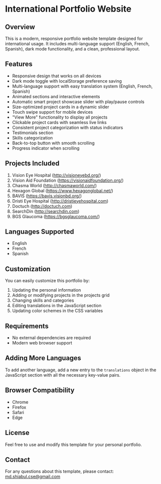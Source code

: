 # International Portfolio Website

## Overview
This is a modern, responsive portfolio website template designed for international usage. It includes multi-language support (English, French, Spanish), dark mode functionality, and a clean, professional layout.

## Features
- Responsive design that works on all devices
- Dark mode toggle with localStorage preference saving
- Multi-language support with easy translation system (English, French, Spanish)
- Animated sections and interactive elements
- Automatic smart project showcase slider with play/pause controls
- Size-optimized project cards in a dynamic slider
- Touch swipe support for mobile devices
- "View More" functionality to display all projects
- Clickable project cards with seamless live links
- Consistent project categorization with status indicators
- Testimonials section
- Skills categorization
- Back-to-top button with smooth scrolling
- Progress indicator when scrolling

## Projects Included
1. Vision Eye Hospital (http://visioneyebd.org/)
2. Vision Aid Foundation (https://visionaidfoundation.org/)
3. Chasma World (http://chasmaworld.com/)
4. Hexagon Global (https://www.hexagonglobal.net/)
5. BAVIS (https://bavis.visionbd.org/)
6. Dristi Eye Hospital (http://dristieyehospital.com)
7. Doctuch (http://doctuch.com)
8. SearchDin (http://searchdin.com)
9. BGS Glaucoma (https://bgsglaucoma.com/)

## Languages Supported
- English
- French
- Spanish

## Customization
You can easily customize this portfolio by:
1. Updating the personal information
2. Adding or modifying projects in the projects grid
3. Changing skills and categories
4. Editing translations in the JavaScript section
5. Updating color schemes in the CSS variables

## Requirements
- No external dependencies are required
- Modern web browser support

## Adding More Languages
To add another language, add a new entry to the `translations` object in the JavaScript section with all the necessary key-value pairs.

## Browser Compatibility
- Chrome
- Firefox
- Safari
- Edge

## License
Feel free to use and modify this template for your personal portfolio.

## Contact
For any questions about this template, please contact: md.shiabul.cse@gmail.com
